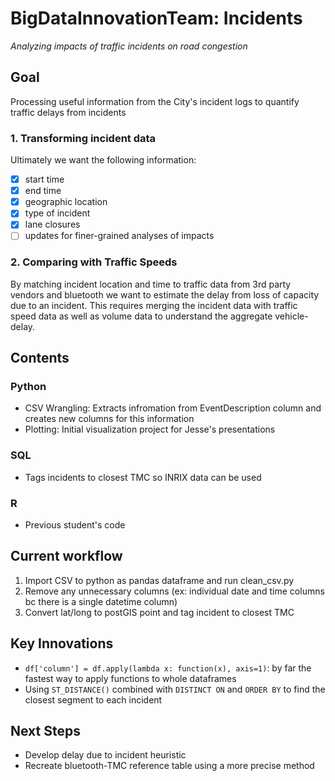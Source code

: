 # BigDataInnovationTeam: Incidents
*Analyzing impacts of traffic incidents on road congestion*

## Goal
Processing useful information from the City's incident logs to quantify traffic delays from incidents

### 1. Transforming incident data
Ultimately we want the following information:  
 - [x] start time
 - [x] end time
 - [x] geographic location
 - [x] type of incident
 - [x] lane closures
 - [ ] updates for finer-grained analyses of impacts
 
### 2. Comparing with Traffic Speeds
By matching incident location and time to traffic data from 3rd party vendors and bluetooth we want to estimate 
the delay from loss of capacity due to an incident. This requires merging the incident data with traffic speed 
data as well as volume data to understand the aggregate vehicle-delay. 

## Contents 

### Python
- CSV Wrangling: Extracts infromation from EventDescription column and creates new columns for this information
- Plotting: Initial visualization project for Jesse's presentations

### SQL
- Tags incidents to closest TMC so INRIX data can be used

### R
- Previous student's code

## Current workflow
1. Import CSV to python as pandas dataframe and run clean_csv.py
2. Remove any unnecessary columns (ex: individual date and time columns bc there is a single datetime column)
3. Convert lat/long to postGIS point and tag incident to closest TMC

## Key Innovations
- `df['column'] = df.apply(lambda x: function(x), axis=1)`: by far the fastest way to apply functions to whole dataframes 
- Using `ST_DISTANCE()` combined with `DISTINCT ON` and `ORDER BY` to find the closest segment to each incident

## Next Steps
- Develop delay due to incident heuristic
- Recreate bluetooth-TMC reference table using a more precise method
